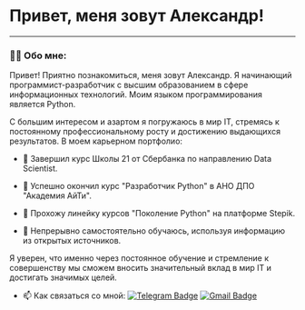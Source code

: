 # Привет, меня зовут Александр!

---

### :man_technologist: Обо мне:

Привет! Приятно познакомиться, меня зовут Александр. Я начинающий программист-разработчик с высшим образованием в сфере информационных технологий. Моим языком программирования является Python.

С большим интересом и азартом я погружаюсь в мир IT, стремясь к постоянному профессиональному росту и достижению выдающихся результатов. В моем карьерном портфолио:

- :seedling: Завершил курс Школы 21 от Сбербанка по направлению Data Scientist.

- :seedling: Успешно окончил курс "Разработчик Python" в АНО ДПО "Академия АйТи".

- :seedling: Прохожу линейку курсов "Поколение Python" на платформе Stepik.

- :seedling: Непрерывно самостоятельно обучаюсь, используя информацию из открытых источников.

Я уверен, что именно через постоянное обучение и стремление к совершенству мы сможем вносить значительный вклад в мир IT и достигать значимых целей. 

- :mailbox: Как связаться со мной: [![Telegram Badge](https://img.shields.io/badge/-LordSolarMaharis-blue?style=flat&logo=Telegram&logoColor=white)](https://t.me/LordSolarMaharis) [![Gmail Badge](https://img.shields.io/badge/-Gmail-red?style=flat&logo=Gmail&logoColor=white)](mailto:11lordsolarmaharis85025@gmail.com)



